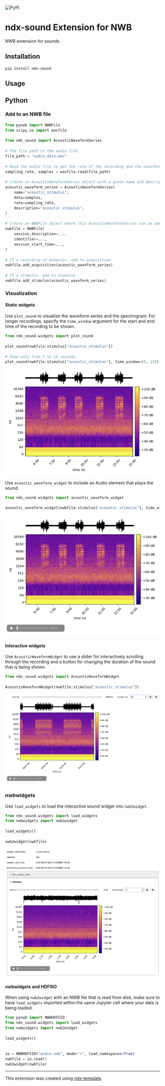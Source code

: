 ![PyPI](https://img.shields.io/pypi/v/ndx-sound?color=blue)

# ndx-sound Extension for NWB

NWB extension for sounds.

## Installation

```shell
pip install ndx-sound
```

## Usage

## Python

### Add to an NWB file
```python
from pynwb import NWBFile
from scipy.io import wavfile

from ndx_sound import AcousticWaveformSeries

# The file path to the audio file
file_path = "audio_data.wav"

# Read the audio file to get the rate of the recording and the waveform
sampling_rate, samples = wavfile.read(file_path)

# Create an AcousticWaveformSeries object with a given name and description
acoustic_waveform_series = AcousticWaveformSeries(
    name="acoustic_stimulus",
    data=samples,
    rate=sampling_rate,
    description="acoustic stimulus",
)

# Create an NWBFile object where this AcousticWaveformSeries can be added to
nwbfile = NWBFile(
    session_description=...,
    identifier=...,
    session_start_time=...,
)

# If a recording of behavior, add to acquisition
nwbfile.add_acquisition(acoustic_waveform_series)

# If a stimulus, add to stimulus
nwbfile.add_stimulus(acoustic_waveform_series)
```

### Visualization

#### Static widgets
Use `plot_sound` to visualize the waveform series and the spectrogram.
For longer recordings, specify the `time_window` argument for the start and end time
of the recording to be shown.
```python
from ndx_sound.widgets import plot_sound

plot_sound(nwbfile.stimulus["acoustic_stimulus"])

# Show only from 5 to 15 seconds
plot_sound(nwbfile.stimulus["acoustic_stimulus"], time_window=(5, 15))
```

![](https://github.com/catalystneuro/ndx-sound/blob/main/ndx_sound_plot_timewindow.png)

Use `acoustic_waveform_widget` to include an Audio element that plays the sound.

```python
from ndx_sound.widgets import acoustic_waveform_widget

acoustic_waveform_widget(nwbfile.stimulus["acoustic_stimulus"], time_window=(5, 15))
```

![](https://github.com/catalystneuro/ndx-sound/blob/main/acoustic_waveform_widget_timewindow.png)

#### Interactive widgets
Use `AcousticWaveformWidget` to use a slider for interactively scrolling through the
recording and a button for changing the duration of the sound that is being shown.

```python
from ndx_sound.widgets import AcousticWaveformWidget

AcousticWaveformWidget(nwbfile.stimulus["acoustic_stimulus"])
```

![](https://github.com/catalystneuro/ndx-sound/blob/main/interactive_widget.png)

### nwbwidgets
Use `load_widgets` to load the interactive sound widget into `nwb2widget`.

```python
from ndx_sound.widgets import load_widgets
from nwbwidgets import nwb2widget

load_widgets()

nwb2widget(nwbfile)
```

![](https://github.com/catalystneuro/ndx-sound/blob/main/ndx_sound_in_nwbwidgets.png)

#### nwbwidgets and HDF5IO
When using `nwb2widget` with an NWB file that is read from disk, make sure to have
`load_widgets` imported within the same Jupyter cell where your data is being loaded.

```python
from pynwb import NWBHDF5IO
from ndx_sound.widgets import load_widgets
from nwbwidgets import nwb2widget

load_widgets()


io = NWBHDF5IO("audio.nwb", mode="r", load_namespaces=True)
nwbfile = io.read()
nwb2widget(nwbfile)
```

---
This extension was created using [ndx-template](https://github.com/nwb-extensions/ndx-template).
